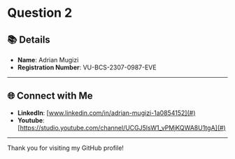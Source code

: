 # Question 2

## 📚 Details

- **Name**: Adrian Mugizi
- **Registration Number**: VU-BCS-2307-0987-EVE

---


## 🌐 Connect with Me

- **LinkedIn**: [www.linkedin.com/in/adrian-mugizi-1a0854152](#)
- **Youtube**: [https://studio.youtube.com/channel/UCGJ5lsW1_vPMjKQWA8U1tgA](#)

---

Thank you for visiting my GitHub profile!
